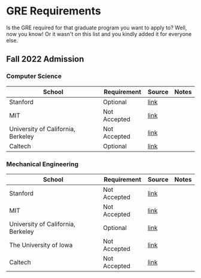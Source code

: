 # GRE Requirements

Is the GRE required for that graduate program you want to apply to? Well, now you know! Or it wasn't on this list and you kindly added it for everyone else.

## Fall 2022 Admission

### Computer Science

| School | Requirement | Source | Notes
|--|--|--|--|
| Stanford | Optional | [link](https://cs.stanford.edu/admissions/checklist) |
| MIT | Not Accepted | [link](https://www.eecs.mit.edu/academics-admissions/graduate-program/faqs) |
| University of California, Berkeley | Not Accepted | [link](https://me.berkeley.edu/graduate/application-requirements/) |
| Caltech | Optional | [link](https://cms.caltech.edu/academics/grad) | 

### Mechanical Engineering

| School | Requirement | Source | Notes
|--|--|--|--|
| Stanford | Not Accepted | [link](https://me.stanford.edu/academics-admissions/graduate/doctoral-program/phd-admissions) |
| MIT | Not Accepted | [link](http://meche.mit.edu/education/prospective-students/graduate/apply) |
| University of California, Berkeley | Optional | [link](https://me.berkeley.edu/graduate/application-requirements/) |
| The University of Iowa |  Not Accepted | [link](https://me.engineering.uiowa.edu/graduate/mechanical-engineering-graduate-program/me-admission-requirements) |
| Caltech | Not Accepted | [link](https://mce.caltech.edu/academics/grad) | 

